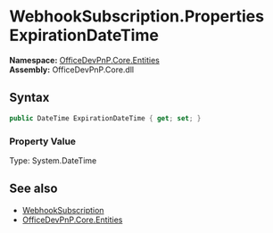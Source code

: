 # WebhookSubscription.Properties ExpirationDateTime
  

**Namespace:** [OfficeDevPnP.Core.Entities](OfficeDevPnP.Core.Entities.md)  
**Assembly:** OfficeDevPnP.Core.dll  
## Syntax
```C#
public DateTime ExpirationDateTime { get; set; }
```

### Property Value
Type: System.DateTime  

## See also
- [WebhookSubscription](OfficeDevPnP.Core.Entities.WebhookSubscription.md) 
- [OfficeDevPnP.Core.Entities](OfficeDevPnP.Core.Entities.md) 
